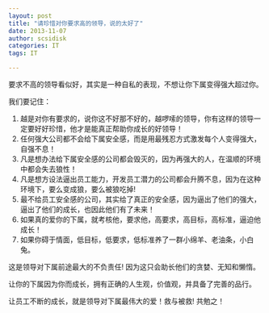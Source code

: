 ```yaml
---
layout: post
title: "请珍惜对你要求高的领导，说的太好了"
date: 2013-11-07
author: scsidisk
categories: IT
tags: IT

---
```


要求不高的领导看似好，其实是一种自私的表现，不想让你下属变得强大超过你。

我们要记住：

1. 越是对你有要求的，说你这不好那不好的，越啰嗦的领导，你有这样的领导一定要好好珍惜，他才是能真正帮助你成长的好领导！
2. 任何强大公司都不会给下属安全感，而是用最残忍方式激发每个人变得强大，自强不息！
3. 凡是想办法给下属安全感的公司都会毁灭的，因为再强大的人，在温顺的环境中都会失去狼性！
4. 凡是想方设法逼出员工能力，开发员工潜力的公司都会升腾不息，因为在这种环境下，要么变成狼，要么被狼吃掉!
5. 最不给员工安全感的公司，其实给了真正的安全感，因为逼出了他们的强大，逼出了他们的成长，也因此他们有了未来！
6. 如果真的爱你的下属，就考核他，要求他，高要求，高目标，高标准，逼迫他成长！
7. 如果你碍于情面，低目标，低要求，低标准养了一群小绵羊、老油条，小白兔。

这是领导对下属前途最大的不负责任! 因为这只会助长他们的贪婪、无知和懒惰。

让你的下属因为你而成长，拥有正确的人生观，价值观，并具备了完善的品行。

让员工不断的成长，就是领导对下属最伟大的爱！救与被救! 共勉之！